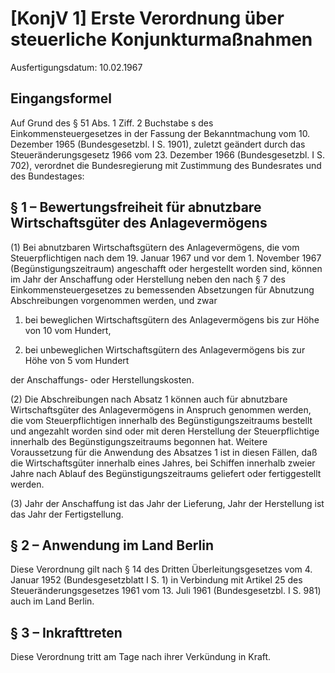 # [KonjV 1] Erste Verordnung über steuerliche Konjunkturmaßnahmen

Ausfertigungsdatum: 10.02.1967

 

## Eingangsformel

Auf Grund des § 51 Abs. 1 Ziff. 2 Buchstabe s des Einkommensteuergesetzes in der Fassung der Bekanntmachung vom 10. Dezember 1965 (Bundesgesetzbl. I S. 1901), zuletzt geändert durch das Steueränderungsgesetz 1966 vom 23. Dezember 1966 (Bundesgesetzbl. I S. 702), verordnet die Bundesregierung mit Zustimmung des Bundesrates und des Bundestages:


## § 1 – Bewertungsfreiheit für abnutzbare Wirtschaftsgüter des Anlagevermögens

(1) Bei abnutzbaren Wirtschaftsgütern des Anlagevermögens, die vom Steuerpflichtigen nach dem 19. Januar 1967 und vor dem 1. November 1967 (Begünstigungszeitraum) angeschafft oder hergestellt worden sind, können im Jahr der Anschaffung oder Herstellung neben den nach § 7 des Einkommensteuergesetzes zu bemessenden Absetzungen für Abnutzung Abschreibungen vorgenommen werden, und zwar

1. bei beweglichen Wirtschaftsgütern des Anlagevermögens bis zur Höhe von 10 vom Hundert,

2. bei unbeweglichen Wirtschaftsgütern des Anlagevermögens bis zur Höhe von 5 vom Hundert

der Anschaffungs- oder Herstellungskosten.

(2) Die Abschreibungen nach Absatz 1 können auch für abnutzbare Wirtschaftsgüter des Anlagevermögens in Anspruch genommen werden, die vom Steuerpflichtigen innerhalb des Begünstigungszeitraums bestellt und angezahlt worden sind oder mit deren Herstellung der Steuerpflichtige innerhalb des Begünstigungszeitraums begonnen hat. Weitere Voraussetzung für die Anwendung des Absatzes 1 ist in diesen Fällen, daß die Wirtschaftsgüter innerhalb eines Jahres, bei Schiffen innerhalb zweier Jahre nach Ablauf des Begünstigungszeitraums geliefert oder fertiggestellt werden.

(3) Jahr der Anschaffung ist das Jahr der Lieferung, Jahr der Herstellung ist das Jahr der Fertigstellung.


## § 2 – Anwendung im Land Berlin

Diese Verordnung gilt nach § 14 des Dritten Überleitungsgesetzes vom 4. Januar 1952 (Bundesgesetzblatt I S. 1) in Verbindung mit Artikel 25 des Steueränderungsgesetzes 1961 vom 13. Juli 1961 (Bundesgesetzbl. I S. 981) auch im Land Berlin.


## § 3 – Inkrafttreten

Diese Verordnung tritt am Tage nach ihrer Verkündung in Kraft.
